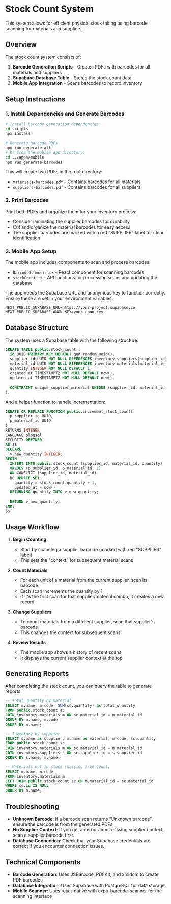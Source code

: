 # Stock Count System

This system allows for efficient physical stock taking using barcode scanning for materials and suppliers.

## Overview

The stock count system consists of:

1. **Barcode Generation Scripts** - Creates PDFs with barcodes for all materials and suppliers
2. **Supabase Database Table** - Stores the stock count data
3. **Mobile App Integration** - Scans barcodes to record inventory

## Setup Instructions

### 1. Install Dependencies and Generate Barcodes

```bash
# Install barcode generation dependencies
cd scripts
npm install

# Generate barcode PDFs
npm run generate-all
# Or from the mobile app directory:
cd ../apps/mobile
npm run generate-barcodes
```

This will create two PDFs in the root directory:
- `materials-barcodes.pdf` - Contains barcodes for all materials
- `suppliers-barcodes.pdf` - Contains barcodes for all suppliers

### 2. Print Barcodes

Print both PDFs and organize them for your inventory process:
- Consider laminating the supplier barcodes for durability
- Cut and organize the material barcodes for easy access
- The supplier barcodes are marked with a red "SUPPLIER" label for clear identification

### 3. Mobile App Setup

The mobile app includes components to scan and process barcodes:

- `BarcodeScanner.tsx` - React component for scanning barcodes
- `stockCount.ts` - API functions for processing scans and updating the database

The app needs the Supabase URL and anonymous key to function correctly. Ensure these are set in your environment variables:

```
NEXT_PUBLIC_SUPABASE_URL=https://your-project.supabase.co
NEXT_PUBLIC_SUPABASE_ANON_KEY=your-anon-key
```

## Database Structure

The system uses a Supabase table with the following structure:

```sql
CREATE TABLE public.stock_count (
  id UUID PRIMARY KEY DEFAULT gen_random_uuid(),
  supplier_id UUID NOT NULL REFERENCES inventory.suppliers(supplier_id),
  material_id UUID NOT NULL REFERENCES inventory.materials(material_id),
  quantity INTEGER NOT NULL DEFAULT 1,
  created_at TIMESTAMPTZ NOT NULL DEFAULT now(),
  updated_at TIMESTAMPTZ NOT NULL DEFAULT now(),
  
  CONSTRAINT unique_supplier_material UNIQUE (supplier_id, material_id)
);
```

And a helper function to handle incrementation:

```sql
CREATE OR REPLACE FUNCTION public.increment_stock_count(
  p_supplier_id UUID,
  p_material_id UUID
)
RETURNS INTEGER
LANGUAGE plpgsql
SECURITY DEFINER
AS $$
DECLARE
  v_new_quantity INTEGER;
BEGIN
  INSERT INTO public.stock_count (supplier_id, material_id, quantity)
  VALUES (p_supplier_id, p_material_id, 1)
  ON CONFLICT (supplier_id, material_id) 
  DO UPDATE SET
    quantity = stock_count.quantity + 1,
    updated_at = now()
  RETURNING quantity INTO v_new_quantity;
  
  RETURN v_new_quantity;
END;
$$;
```

## Usage Workflow

1. **Begin Counting**
   - Start by scanning a supplier barcode (marked with red "SUPPLIER" label)
   - This sets the "context" for subsequent material scans

2. **Count Materials**
   - For each unit of a material from the current supplier, scan its barcode
   - Each scan increments the quantity by 1
   - If it's the first scan for that supplier/material combo, it creates a new record

3. **Change Suppliers**
   - To count materials from a different supplier, scan that supplier's barcode
   - This changes the context for subsequent scans

4. **Review Results**
   - The mobile app shows a history of recent scans
   - It displays the current supplier context at the top

## Generating Reports

After completing the stock count, you can query the table to generate reports:

```sql
-- Total quantity by material
SELECT m.name, m.code, SUM(sc.quantity) as total_quantity
FROM public.stock_count sc
JOIN inventory.materials m ON sc.material_id = m.material_id
GROUP BY m.name, m.code
ORDER BY m.name;

-- Inventory by supplier
SELECT s.name as supplier, m.name as material, m.code, sc.quantity
FROM public.stock_count sc
JOIN inventory.materials m ON sc.material_id = m.material_id
JOIN inventory.suppliers s ON sc.supplier_id = s.supplier_id
ORDER BY s.name, m.name;

-- Materials not in stock (missing from count)
SELECT m.name, m.code
FROM inventory.materials m
LEFT JOIN public.stock_count sc ON m.material_id = sc.material_id
WHERE sc.id IS NULL
ORDER BY m.name;
```

## Troubleshooting

- **Unknown Barcode**: If a barcode scan returns "Unknown barcode", ensure the barcode is from the generated PDFs.
- **No Supplier Context**: If you get an error about missing supplier context, scan a supplier barcode first.
- **Database Connection**: Check that your Supabase credentials are correct if you encounter connection issues.

## Technical Components

- **Barcode Generation**: Uses JSBarcode, PDFKit, and xmldom to create PDF barcodes
- **Database Integration**: Uses Supabase with PostgreSQL for data storage
- **Mobile Scanner**: Uses react-native with expo-barcode-scanner for the scanning interface 